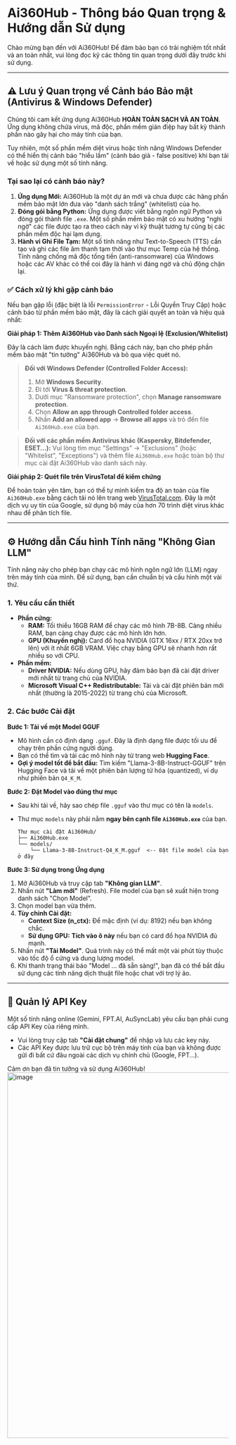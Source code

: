 # Ai360Hub - Thông báo Quan trọng & Hướng dẫn Sử dụng

Chào mừng bạn đến với Ai360Hub! Để đảm bảo bạn có trải nghiệm tốt nhất và an toàn nhất, vui lòng đọc kỹ các thông tin quan trọng dưới đây trước khi sử dụng.

---

## ⚠️ Lưu ý Quan trọng về Cảnh báo Bảo mật (Antivirus & Windows Defender)

Chúng tôi cam kết ứng dụng Ai360Hub **HOÀN TOÀN SẠCH VÀ AN TOÀN**. Ứng dụng không chứa virus, mã độc, phần mềm gián điệp hay bất kỳ thành phần nào gây hại cho máy tính của bạn.

Tuy nhiên, một số phần mềm diệt virus hoặc tính năng Windows Defender có thể hiển thị cảnh báo "hiểu lầm" (cảnh báo giả - false positive) khi bạn tải về hoặc sử dụng một số tính năng.

### Tại sao lại có cảnh báo này?

1.  **Ứng dụng Mới:** Ai360Hub là một dự án mới và chưa được các hãng phần mềm bảo mật lớn đưa vào "danh sách trắng" (whitelist) của họ.
2.  **Đóng gói bằng Python:** Ứng dụng được viết bằng ngôn ngữ Python và đóng gói thành file `.exe`. Một số phần mềm bảo mật có xu hướng "nghi ngờ" các file được tạo ra theo cách này vì kỹ thuật tương tự cũng bị các phần mềm độc hại lạm dụng.
3.  **Hành vi Ghi File Tạm:** Một số tính năng như Text-to-Speech (TTS) cần tạo và ghi các file âm thanh tạm thời vào thư mục Temp của hệ thống. Tính năng chống mã độc tống tiền (anti-ransomware) của Windows hoặc các AV khác có thể coi đây là hành vi đáng ngờ và chủ động chặn lại.

### ✅ Cách xử lý khi gặp cảnh báo

Nếu bạn gặp lỗi (đặc biệt là lỗi `PermissionError` - Lỗi Quyền Truy Cập) hoặc cảnh báo từ phần mềm bảo mật, đây là cách giải quyết an toàn và hiệu quả nhất:

**Giải pháp 1: Thêm Ai360Hub vào Danh sách Ngoại lệ (Exclusion/Whitelist)**

Đây là cách làm được khuyến nghị. Bằng cách này, bạn cho phép phần mềm bảo mật "tin tưởng" Ai360Hub và bỏ qua việc quét nó.

> **Đối với Windows Defender (Controlled Folder Access):**
> 1.  Mở **Windows Security**.
> 2.  Đi tới **Virus & threat protection**.
> 3.  Dưới mục "Ransomware protection", chọn **Manage ransomware protection**.
> 4.  Chọn **Allow an app through Controlled folder access**.
> 5.  Nhấn **Add an allowed app** -> **Browse all apps** và trỏ đến file `Ai360Hub.exe` của bạn.

> **Đối với các phần mềm Antivirus khác (Kaspersky, Bitdefender, ESET...):**
> Vui lòng tìm mục "Settings" -> "Exclusions" (hoặc "Whitelist", "Exceptions") và thêm file `Ai360Hub.exe` hoặc toàn bộ thư mục cài đặt Ai360Hub vào danh sách này.

**Giải pháp 2: Quét file trên VirusTotal để kiểm chứng**

Để hoàn toàn yên tâm, bạn có thể tự mình kiểm tra độ an toàn của file `Ai360Hub.exe` bằng cách tải nó lên trang web [VirusTotal.com](https://www.virustotal.com/). Đây là một dịch vụ uy tín của Google, sử dụng bộ máy của hơn 70 trình diệt virus khác nhau để phân tích file.

---

## ⚙️ Hướng dẫn Cấu hình Tính năng "Không Gian LLM"

Tính năng này cho phép bạn chạy các mô hình ngôn ngữ lớn (LLM) ngay trên máy tính của mình. Để sử dụng, bạn cần chuẩn bị và cấu hình một vài thứ.

### 1. Yêu cầu cần thiết

* **Phần cứng:**
    * **RAM:** Tối thiểu 16GB RAM để chạy các mô hình 7B-8B. Càng nhiều RAM, bạn càng chạy được các mô hình lớn hơn.
    * **GPU (Khuyến nghị):** Card đồ họa NVIDIA (GTX 16xx / RTX 20xx trở lên) với ít nhất 6GB VRAM. Việc chạy bằng GPU sẽ nhanh hơn rất nhiều so với CPU.
* **Phần mềm:**
    * **Driver NVIDIA:** Nếu dùng GPU, hãy đảm bảo bạn đã cài đặt driver mới nhất từ trang chủ của NVIDIA.
    * **Microsoft Visual C++ Redistributable:** Tải và cài đặt phiên bản mới nhất (thường là 2015-2022) từ trang chủ của Microsoft.

### 2. Các bước Cài đặt

**Bước 1: Tải về một Model GGUF**

* Mô hình cần có định dạng `.gguf`. Đây là định dạng file được tối ưu để chạy trên phần cứng người dùng.
* Bạn có thể tìm và tải các mô hình này từ trang web **Hugging Face**.
* **Gợi ý model tốt để bắt đầu:** Tìm kiếm "Llama-3-8B-Instruct-GGUF" trên Hugging Face và tải về một phiên bản lượng tử hóa (quantized), ví dụ như phiên bản `Q4_K_M`.

**Bước 2: Đặt Model vào đúng thư mục**

* Sau khi tải về, hãy sao chép file `.gguf` vào thư mục có tên là `models`.
* Thư mục `models` này phải nằm **ngay bên cạnh file `Ai360Hub.exe`** của bạn.

    ```
    Thư mục cài đặt Ai360Hub/
    ├── Ai360Hub.exe
    └── models/
        └── Llama-3-8B-Instruct-Q4_K_M.gguf  <-- Đặt file model của bạn ở đây
    ```

**Bước 3: Sử dụng trong Ứng dụng**

1.  Mở Ai360Hub và truy cập tab **"Không gian LLM"**.
2.  Nhấn nút **"Làm mới"** (Refresh). File model của bạn sẽ xuất hiện trong danh sách "Chọn Model".
3.  Chọn model bạn vừa thêm.
4.  **Tùy chỉnh Cài đặt:**
    * **Context Size (n_ctx):** Để mặc định (ví dụ: 8192) nếu bạn không chắc.
    * **Sử dụng GPU:** **Tích vào ô này** nếu bạn có card đồ họa NVIDIA đủ mạnh.
5.  Nhấn nút **"Tải Model"**. Quá trình này có thể mất một vài phút tùy thuộc vào tốc độ ổ cứng và dung lượng model.
6.  Khi thanh trạng thái báo "Model ... đã sẵn sàng!", bạn đã có thể bắt đầu sử dụng các tính năng dịch thuật file hoặc chat với trợ lý ảo.

---

## 🔑 Quản lý API Key

Một số tính năng online (Gemini, FPT.AI, AuSyncLab) yêu cầu bạn phải cung cấp API Key của riêng mình.
* Vui lòng truy cập tab **"Cài đặt chung"** để nhập và lưu các key này.
* Các API Key được lưu trữ cục bộ trên máy tính của bạn và không được gửi đi bất cứ đâu ngoài các dịch vụ chính chủ (Google, FPT...).

Cảm ơn bạn đã tin tưởng và sử dụng Ai360Hub!
<img width="1277" height="830" alt="image" src="https://github.com/user-attachments/assets/311bfbd5-fadd-4147-9027-aeb8be44db44" />
